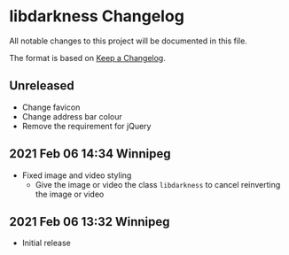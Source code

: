 # libdarkness Changelog

All notable changes to this project will be documented in this file.

The format is based on [Keep a Changelog](https://keepachangelog.com/en/1.0.0/).

## Unreleased

+ Change favicon
+ Change address bar colour
+ Remove the requirement for jQuery

## 2021 Feb 06 14:34 Winnipeg

+ Fixed image and video styling
  + Give the image or video the class `libdarkness` to cancel reinverting the image or video


## 2021 Feb 06 13:32 Winnipeg

+ Initial release
